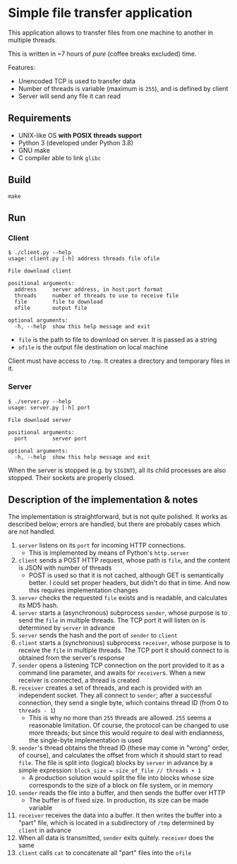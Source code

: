 # Simple file transfer application

This application allows to transfer files from one machine to another in multiple threads.

This is written in ~7 hours of *pure* (coffee breaks excluded) time.

Features:
* Unencoded TCP is used to transfer data
* Number of threads is variable (maximum is `255`), and is defined by client
* Server will send any file it can read

## Requirements
* UNIX-like OS **with POSIX threads support**
* Python 3 (developed under Python 3.8)
* GNU make
* C compiler able to link `glibc`

## Build
```shell script
make
```

## Run
### Client
```
$ ./client.py --help
usage: client.py [-h] address threads file ofile

File download client

positional arguments:
  address     server address, in host:port format
  threads     number of threads to use to receive file
  file        file to download
  ofile       output file

optional arguments:
  -h, --help  show this help message and exit
```

* `file` is the path to file to download on server. It is passed as a string
* `ofile` is the output file destination on local machine

Client must have access to `/tmp`. It creates a directory and temporary files in it.

### Server
```
$ ./server.py --help
usage: server.py [-h] port

File download server

positional arguments:
  port        server port

optional arguments:
  -h, --help  show this help message and exit
```

When the server is stopped (e.g. by `SIGINT`), all its child processes are also stopped. Their sockets are properly closed.

## Description of the implementation & notes
The implementation is straightforward, but is not quite polished. It works as described below; errors are handled, but there are probably cases which are not handled.

1. `server` listens on its `port` for incoming HTTP connections.
    * This is implemented by means of Python's `http.server`
1. `client` sends a POST HTTP request, whose path is `file`, and the content is JSON with number of threads
    * POST is used so that it is not cached, although GET is semantically better. I could set proper headers, but didn't do that in time. And now this requires implementation changes
1. `server` checks the requested `file` exists and is readable, and calculates its MD5 hash.
1. `server` starts a (asynchronous) subprocess `sender`, whose purpose is to send the `file` in multiple threads. The TCP port it will listen on is determined by `server` in advance
1. `server` sends the hash and the port of `sender` to `client`
1. `client` starts a (synchronous) subprocess `receiver`, whose purpose is to receive the `file` in multiple threads. The TCP port it should connect to is obtained from the server's response
1. `sender` opens a listening TCP connection on the port provided to it as a command line parameter, and awaits for `receiver`s. When a new receiver is connected, a thread is created
1. `receiver` creates a set of threads, and each is provided with an independent socket. They all connect to `sender`; after a successful connection, they send a single byte, which contains thread ID (from 0 to `threads - 1`)
    * This is why no more than `255` threads are allowed. `255` seems a reasonable limitation. Of course, the protocol can be changed to use more threads; but since this would require to deal with endianness, the single-byte implementation is used
1. `sender`'s thread obtains the thread ID (these may come in "wrong" order, of course), and calculates the offset from which it should start to read `file`. The file is split into (logical) blocks by `server` in advance by a simple expression: `block_size = size_of_file // threads + 1`
    * A production solution would split the file into blocks whose size corresponds to the size of a block on file system, or in memory
1. `sender` reads the file into a buffer, and then sends the buffer over HTTP
    * The buffer is of fixed size. In production, its size can be made variable
1. `receiver` receives the data into a buffer. It then writes the buffer into a "part" file, which is located in a subdirectory of `/tmp` determined by `client` in advance
1. When all data is transmitted, `sender` exits quitely. `receiver` does the same
1. `client` calls `cat` to concatenate all "part" files into the `ofile`
